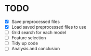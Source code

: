 # TODO

- [x] Save preprocessed files
- [x] Load saved preprocessed files to use
- [ ] Grid search for each model
- [ ] Feature selection
- [ ] Tidy up code
- [ ] Analysis and conclusion
